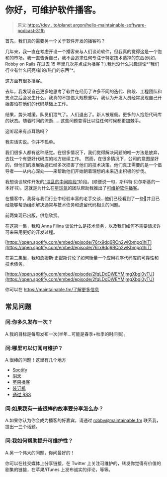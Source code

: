 # 你好，可维护软件播客。

> 原文:[https://dev . to/planet argon/hello-maintainable-software-podcast-31fh](https://dev.to/planetargon/hello-maintainable-software-podcast-31fh)

首先，我们真的需要另一个关于软件开发的播客吗？

几年来，我一直在考虑开设一个播客来与人们谈论软件，但我真的觉得这是一个饱和的市场。我一直告诉自己，我不会追求任何专注于特定技术选择的东西(例如，Robby on Rails 在过去 15 年里几次差点成为播客？).我也没什么兴趣谈论*“我们行业有什么闪亮/新的/热门的东西”*。

这方面有很多播客。

去年，我发现自己更多地思考了软件在经历了许多不同的迭代、阶段、工程团队和支点之后会发生什么。我真的不提倡大规模重写，我认为开发人员经常发现自己开始害怕在他们的代码基础上工作。

结果，势头减缓。队员们泄气了。人们退出了。新人被雇佣。更多的人抱怨代码库的状态。随着时间的流逝……这些问题变得比以往任何时候都更加棘手。

这听起来有点耳熟吗？

我实话实说。你并不孤单。

我们很多人都有这种感觉。在很多情况下，我们觉得解决问题的唯一方法是放弃，去找一个有更好代码库的地方继续工作。
然而，在很多情况下，公司的意图是好的，但他们的发展轨迹已经多次损害了他们的技术决策。他们真正需要的是一个倡导者——从内心深处——来帮助他们开始朝着理想的未来迈出积极的步伐。

我想谈谈软件开发的[“混乱的中间阶段”](https://www.amazon.com/Messy-Middle-Finding-Through-Hardest/dp/0735218072)阶段。(顺便说一句，斯科特·贝尔斯基的一本好书)。这就是为什么在[星球氩](https://www.planetargon.com/)的团队帮助我推出了[可维护软件播客](https://maintainable.fm/)。

在播客中，我将与我们行业中经验丰富的老手交谈…他们已经看到了一些💩并且已经能够帮助组织解决通常与技术债务和遗留代码相关的问题。

前两集现已出版，供您欣赏。

在这第一集，我和 Anna Filina 谈论什么是技术债务，以及我们如何不需要请求许可来采用更好的开发过程。

[https://open.spotify.com/embed/episode/76rx9dq6RCn2wKbmpq1hiT](https://open.spotify.com/embed/episode/76rx9dq6RCn2wKbmpq1hiT)

在第二集里，我和詹姆斯·史密斯讨论了如何衡量一个应用程序代码库的可靠性和技术债务。

[https://open.spotify.com/embed/episode/2fqLDdDWEYMjmgXbgi0yTU](https://open.spotify.com/embed/episode/2fqLDdDWEYMjmgXbgi0yTU)

你可以在 https://maintainable.fm/了解更多信息

## [](#faqs)常见问题

### 问:你多久发布一次？

A.我的目标是每周发布一次(半年…可能是春季+秋季的时间表)。

### [](#q-where-can-i-subscribe-to-maintainable)问:哪里可以订阅可维护？

A.很棒的问题！这里有几个地方

*   [Spotify](https://open.spotify.com/show/6Ah6xxZ04VQBqjBB5ZU0Ll?si=v2PQD8YiRhuh0kX8bFWNcg)
*   [阴天](https://overcast.fm/itunes1459893010/maintainable)
*   [苹果播客](https://podcasts.apple.com/us/podcast/maintainable/id1459893010)
*   [装订机](https://www.stitcher.com/podcast/maintainable)
*   [通过 RSS](https://www.maintainable.fm/)

### [](#q-what-if-i-have-some-great-stories-to%C2%A0share)问:如果我有一些很棒的故事要分享怎么办？

A.如果你认为你会成为播客的好嘉宾，请通过 [robby@maintainable.fm](mailto:robby@maintainable.fm) 联系我，提出一三个话题。

### [](#q-how-can-i-help-promote-maintainable)问:我如何帮助提升可维护性？

A.另一个伟大的问题，你问最好的！

你可以在社交媒体上分享链接，在 Twitter 上关注可维护的，转发你觉得有价值的剧集的链接，在苹果/iTunes 上发布诚实的评论，等等。